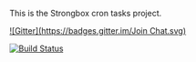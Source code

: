 This is the Strongbox cron tasks project.

[![Gitter](https://badges.gitter.im/Join Chat.svg)](https://gitter.im/strongbox/strongbox?utm_source=badge&utm_medium=badge&utm_campaign=pr-badge&utm_content=badge)

[![Build Status](http://dev.carlspring.org/status/jenkins/strongbox-webapp)](https://dev.carlspring.org/jenkins/view/strongbox/job/strongbox-webapp/)
